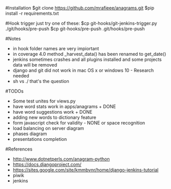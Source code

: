 #Installation
$git clone https://github.com/mrafieee/anagrams.git
$pip install -r requirements.txt

#Hook trigger
just try one of these:
$cp git-hooks/git-jenkins-trigger.py ./git/hooks/pre-push
$cp git-hooks/pre-push .git/hooks/pre-push

#Notes
- in hook folder names are very impiortant
- in coverage 4.0 method _harvest_data() has been renamed to get_date()
- jenkins sometimes crashes and all plugins installed and some projects data will be removed
- django and git did not work in mac OS x or windows 10 - Research needed
- sh vs ./ that's the question

#TODOs
- Some test unites for views.py
- have word stats work in apps/anagrams + DONE
- have word suggestions work + DONE
- adding new words to dictionary feature
- form javascript check for validity - NONE or space recognition
- load balancing on server diagram
- phases diagram
- presentations completion

#References
- http://www.dotnetperls.com/anagram-python
- https://docs.djangoproject.com/
- https://sites.google.com/site/kmmbvnr/home/django-jenkins-tutorial
- piwik
- jenkins

